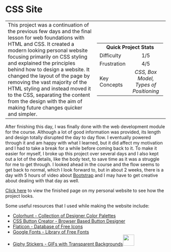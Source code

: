 # CSS Site

<table border='0'>
<tr>
  <td>
  This project was a continuation of the previous few days and the final lesson for web foundations with HTML and CSS. It created a modern looking personal website focusing primarily on CSS styling and explained the principles behind how to design a website. It changed the layout of the page by removing the vast majority of the HTML styling and instead moved it to the CSS, separating the content from the design with the aim of making future changes quicker and simpler.
  </td>
  <td>
    <div>
      <table>
        <tr>
          <td align='center' colspan="2"><strong>Quick Project Stats</strong></td>
        </tr>
        <tr>
          <td>Difficulty</td>
          <td align='center'>1/5</td>
        </tr>
        <tr>
          <td>Frustration</td>
          <td align='center'>4/5</td>
        </tr>
        <tr>
          <td>Key Concepts</td>
          <td align='center'><em>CSS, Box Model, Types of Positioning</em></td>
        </tr>
      </table>
    </div>
  </td>
</tr>
</table>

After finishing this day, I was finally done with the web development module for the course. Although a lot of good information was provided, its length and design totally disrupted the day to day flow. I eventually powered through it and am happy with what I learned, but it did affect my motivation and I had to take a break for a while before coming back to it. To make it easier for myself, I broke up this project over several days and I also kept out a lot of the details, like the body text, to save time as it was a struggle for me to get through. I looked ahead in the course and the flow seems to get back to normal, which I look forward to, but in about 2 weeks, there is a day with 5 hours of video about [Bootstrap](https://getbootstrap.com/) and I may have to get creative about dealing with that day as well.

<a href="https://ryanlonergan.github.io/portfolio/100_days/day_44_css_site.html">Click here</a> to view the finished page on my personal website to see how the project looks.

Some useful resources that I used while making the website include:
- [Colorhunt - Collection of Designer Color Palettes](https://colorhunt.co/)
- [CSS Button Creator - Browser Based Button Designer ](https://cssbuttoncreator.com/)
- [Flaticon - Database of Free Icons](https://www.flaticon.com/)
- [Google Fonts - Library of Free Fonts](https://fonts.google.com/)
- [Giphy Stickers - GIFs with Transparent Backgrounds](https://giphy.com/stickers/)<img src="https://ryanlonergan.github.io/assets/img/100_days/day_44/computer.gif" width=35px>
